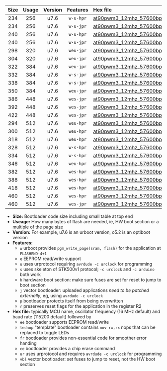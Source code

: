 |Size|Usage|Version|Features|Hex file|
|:-:|:-:|:-:|:-:|:--|
|234|256|u7.6|`w-u-hpr`|[at90pwm3_12mhz_57600bps_ur.hex](https://raw.githubusercontent.com/stefanrueger/urboot/main/at90pwm3_12mhz_57600bps_ur.hex)|
|234|256|u7.6|`w-u-jpr`|[at90pwm3_12mhz_57600bps_ur_vbl.hex](https://raw.githubusercontent.com/stefanrueger/urboot/main/at90pwm3_12mhz_57600bps_ur_vbl.hex)|
|240|256|u7.6|`w-u-hpr`|[at90pwm3_12mhz_57600bps_lednop_ur.hex](https://raw.githubusercontent.com/stefanrueger/urboot/main/at90pwm3_12mhz_57600bps_lednop_ur.hex)|
|240|256|u7.6|`w-u-jpr`|[at90pwm3_12mhz_57600bps_lednop_ur_vbl.hex](https://raw.githubusercontent.com/stefanrueger/urboot/main/at90pwm3_12mhz_57600bps_lednop_ur_vbl.hex)|
|298|320|u7.6|`weu-jpr`|[at90pwm3_12mhz_57600bps_ee_ur_vbl.hex](https://raw.githubusercontent.com/stefanrueger/urboot/main/at90pwm3_12mhz_57600bps_ee_ur_vbl.hex)|
|304|320|u7.6|`weu-jpr`|[at90pwm3_12mhz_57600bps_ee_lednop_ur_vbl.hex](https://raw.githubusercontent.com/stefanrueger/urboot/main/at90pwm3_12mhz_57600bps_ee_lednop_ur_vbl.hex)|
|322|384|u7.6|`weu-jpr`|[at90pwm3_12mhz_57600bps_ee_lednop_fr_ur_vbl.hex](https://raw.githubusercontent.com/stefanrueger/urboot/main/at90pwm3_12mhz_57600bps_ee_lednop_fr_ur_vbl.hex)|
|332|384|u7.6|`w-s-jpr`|[at90pwm3_12mhz_57600bps_vbl.hex](https://raw.githubusercontent.com/stefanrueger/urboot/main/at90pwm3_12mhz_57600bps_vbl.hex)|
|338|384|u7.6|`w-s-jpr`|[at90pwm3_12mhz_57600bps_lednop_vbl.hex](https://raw.githubusercontent.com/stefanrueger/urboot/main/at90pwm3_12mhz_57600bps_lednop_vbl.hex)|
|350|384|u7.6|`weu-jpr`|[at90pwm3_12mhz_57600bps_ee_lednop_fr_ce_ur_vbl.hex](https://raw.githubusercontent.com/stefanrueger/urboot/main/at90pwm3_12mhz_57600bps_ee_lednop_fr_ce_ur_vbl.hex)|
|386|448|u7.6|`wes-jpr`|[at90pwm3_12mhz_57600bps_ee_vbl.hex](https://raw.githubusercontent.com/stefanrueger/urboot/main/at90pwm3_12mhz_57600bps_ee_vbl.hex)|
|392|448|u7.6|`wes-jpr`|[at90pwm3_12mhz_57600bps_ee_lednop_vbl.hex](https://raw.githubusercontent.com/stefanrueger/urboot/main/at90pwm3_12mhz_57600bps_ee_lednop_vbl.hex)|
|422|448|u7.6|`wes-jpr`|[at90pwm3_12mhz_57600bps_ee_lednop_fr_vbl.hex](https://raw.githubusercontent.com/stefanrueger/urboot/main/at90pwm3_12mhz_57600bps_ee_lednop_fr_vbl.hex)|
|294|512|u7.6|`weu-hpr`|[at90pwm3_12mhz_57600bps_ee_ur.hex](https://raw.githubusercontent.com/stefanrueger/urboot/main/at90pwm3_12mhz_57600bps_ee_ur.hex)|
|300|512|u7.6|`weu-hpr`|[at90pwm3_12mhz_57600bps_ee_lednop_ur.hex](https://raw.githubusercontent.com/stefanrueger/urboot/main/at90pwm3_12mhz_57600bps_ee_lednop_ur.hex)|
|318|512|u7.6|`weu-hpr`|[at90pwm3_12mhz_57600bps_ee_lednop_fr_ur.hex](https://raw.githubusercontent.com/stefanrueger/urboot/main/at90pwm3_12mhz_57600bps_ee_lednop_fr_ur.hex)|
|328|512|u7.6|`w-s-hpr`|[at90pwm3_12mhz_57600bps.hex](https://raw.githubusercontent.com/stefanrueger/urboot/main/at90pwm3_12mhz_57600bps.hex)|
|334|512|u7.6|`w-s-hpr`|[at90pwm3_12mhz_57600bps_lednop.hex](https://raw.githubusercontent.com/stefanrueger/urboot/main/at90pwm3_12mhz_57600bps_lednop.hex)|
|346|512|u7.6|`weu-hpr`|[at90pwm3_12mhz_57600bps_ee_lednop_fr_ce_ur.hex](https://raw.githubusercontent.com/stefanrueger/urboot/main/at90pwm3_12mhz_57600bps_ee_lednop_fr_ce_ur.hex)|
|382|512|u7.6|`wes-hpr`|[at90pwm3_12mhz_57600bps_ee.hex](https://raw.githubusercontent.com/stefanrueger/urboot/main/at90pwm3_12mhz_57600bps_ee.hex)|
|388|512|u7.6|`wes-hpr`|[at90pwm3_12mhz_57600bps_ee_lednop.hex](https://raw.githubusercontent.com/stefanrueger/urboot/main/at90pwm3_12mhz_57600bps_ee_lednop.hex)|
|418|512|u7.6|`wes-hpr`|[at90pwm3_12mhz_57600bps_ee_lednop_fr.hex](https://raw.githubusercontent.com/stefanrueger/urboot/main/at90pwm3_12mhz_57600bps_ee_lednop_fr.hex)|
|460|512|u7.6|`wes-hpr`|[at90pwm3_12mhz_57600bps_ee_lednop_fr_ce.hex](https://raw.githubusercontent.com/stefanrueger/urboot/main/at90pwm3_12mhz_57600bps_ee_lednop_fr_ce.hex)|
|460|512|u7.6|`wes-jpr`|[at90pwm3_12mhz_57600bps_ee_lednop_fr_ce_vbl.hex](https://raw.githubusercontent.com/stefanrueger/urboot/main/at90pwm3_12mhz_57600bps_ee_lednop_fr_ce_vbl.hex)|

- **Size:** Bootloader code size including small table at top end
- **Useage:** How many bytes of flash are needed, ie, HW boot section or a multiple of the page size
- **Version:** For example, u7.6 is an urboot version, o5.2 is an optiboot version
- **Features:**
  + `w` urboot provides `pgm_write_page(sram, flash)` for the application at `FLASHEND-4+1`
  + `e` EEPROM read/write support
  + `u` uses urprotocol requiring `avrdude -c urclock` for programming
  + `s` uses skeleton of STK500v1 protocol; `-c urclock` and `-c arduino` both work
  + `h` hardware boot section: make sure fuses are set for reset to jump to boot section
  + `j` vector bootloader: uploaded applications *need to be patched externally*, eg, using `avrdude -c urclock`
  + `p` bootloader protects itself from being overwritten
  + `r` preserves reset flags for the application in the register R2
- **Hex file:** typically MCU name, oscillator frequency (16 MHz default) and baud rate (115200 default) followed by
  + `ee` bootloader supports EEPROM read/write
  + `lednop` "template" bootloader contains `mov rx,rx` nops that can be replaced to toggle LEDs
  + `fr` bootloader provides non-essential code for smoother error handing
  + `ce` bootloader provides a chip erase command
  + `ur` uses urprotocol and requires `avrdude -c urclock` for programming
  + `vbl` vector bootloader: set fuses to jump to reset, not the HW boot section
